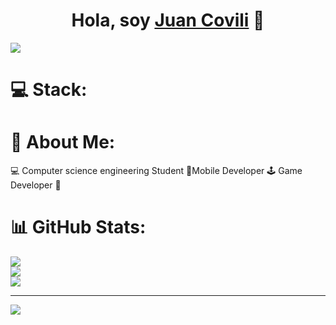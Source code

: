 <div align="center">
<h1 align="center">Hola, soy <a href="">Juan Covili</a> 👋</h1>
</div>
<img src="https://github.com/user-attachments/assets/f6e6272e-0304-4968-8b4c-e996eb812865">

# 💻 Stack:

# 💫 About Me:
💻 Computer science engineering Student 📱Mobile Developer 🕹️ Game Developer 🍕

# 📊 GitHub Stats:
![](https://github-readme-stats.vercel.app/api?username=juanCovili&theme=radical&hide_border=false&include_all_commits=false&count_private=false)<br/>
![](https://github-readme-streak-stats.herokuapp.com/?user=juanCovili&theme=radical&hide_border=false)<br/>
![](https://github-readme-stats.vercel.app/api/top-langs/?username=juanCovili&theme=radical&hide_border=false&include_all_commits=false&count_private=false&layout=compact)

---
[![](https://visitcount.itsvg.in/api?id=juanCovili&icon=0&color=0)](https://visitcount.itsvg.in)

<!-- Proudly created with GPRM ( https://gprm.itsvg.in ) -->

